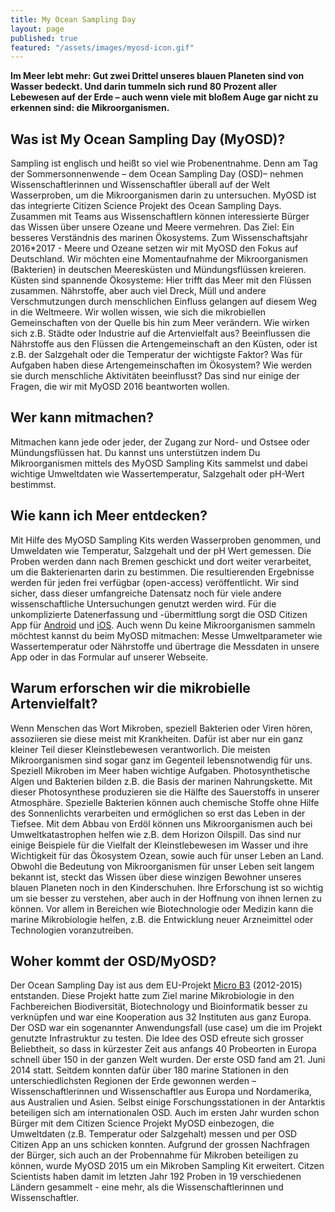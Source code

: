 ```yaml
---
title: My Ocean Sampling Day
layout: page
published: true
featured: "/assets/images/myosd-icon.gif"
---
```


**Im Meer lebt mehr: Gut zwei Drittel unseres blauen Planeten sind von Wasser bedeckt. Und darin tummeln sich
rund 80 Prozent aller Lebewesen auf der Erde – auch wenn viele mit bloßem Auge gar nicht zu erkennen sind: die Mikroorganismen.**

## Was ist My Ocean Sampling Day (MyOSD)? 
Sampling ist englisch und heißt so viel wie Probenentnahme. Denn am Tag der Sommersonnenwende – dem Ocean Sampling Day (OSD)– nehmen Wissenschaftlerinnen und Wissenschaftler überall auf der Welt Wasserproben, um die Mikroorganismen darin zu untersuchen. MyOSD ist das integrierte Citizen Science Projekt des Ocean Sampling Days. Zusammen mit Teams aus Wissenschaftlern können interessierte Bürger das Wissen über unsere Ozeane und Meere vermehren. Das Ziel: Ein besseres Verständnis des marinen Ökosystems. 
Zum Wissenschaftsjahr 2016*2017 - Meere und Ozeane setzen wir mit MyOSD den Fokus auf Deutschland. Wir möchten eine Momentaufnahme der Mikroorganismen (Bakterien) in deutschen Meeresküsten und Mündungsflüssen kreieren. 
Küsten sind spannende Ökosysteme: Hier trifft das Meer mit den Flüssen zusammen. Nährstoffe, aber auch viel Dreck, Müll und andere Verschmutzungen durch menschlichen Einfluss gelangen auf diesem Weg in die Weltmeere. Wir wollen wissen, wie sich die mikrobiellen Gemeinschaften von der Quelle bis hin zum Meer verändern. Wie wirken sich z.B. Städte oder Industrie auf die Artenvielfalt aus? Beeinflussen die Nährstoffe aus den Flüssen die Artengemeinschaft an den Küsten, oder ist z.B. der Salzgehalt oder die Temperatur der wichtigste Faktor? Was für Aufgaben haben diese Artengemeinschaften im Ökosystem? Wie werden sie durch menschliche Aktivitäten beeinflusst? Das sind nur einige der Fragen, die wir mit MyOSD 2016 beantworten wollen.

## Wer kann mitmachen?
Mitmachen kann jede oder jeder, der Zugang zur Nord- und Ostsee oder Mündungsflüssen hat. Du kannst uns unterstützen indem Du Mikroorganismen mittels des MyOSD Sampling Kits sammelst und dabei wichtige Umweltdaten wie Wassertemperatur, Salzgehalt oder pH-Wert bestimmst. 

## Wie kann ich Meer entdecken?
Mit Hilfe des MyOSD Sampling Kits werden Wasserproben genommen, und Umweldaten wie Temperatur, Salzgehalt und der pH Wert gemessen. Die Proben werden dann nach Bremen geschickt und dort weiter verarbeitet, um die Bakterienarten darin zu bestimmen. Die resultierenden Ergebnisse werden für jeden frei verfügbar (open-access) veröffentlicht. Wir sind sicher, dass dieser umfangreiche Datensatz noch für viele andere wissenschaftliche Untersuchungen genutzt werden wird. 
Für die unkomplizierte Datenerfassung und -übermittlung sorgt die OSD Citizen App für [Android](https://play.google.com/store/apps/details?id=com.iw.esa&hl=de) und [iOS](https://itunes.apple.com/us/app/osd-citizen/id834353532?mt=8). Auch wenn Du keine Mikroorganismen sammeln möchtest kannst du beim MyOSD mitmachen: Messe Umweltparameter wie Wassertemperatur oder Nährstoffe und übertrage die Messdaten in unsere App oder in das Formular auf unserer Webseite.

## Warum erforschen wir die mikrobielle Artenvielfalt?
Wenn Menschen das Wort Mikroben, speziell Bakterien oder Viren hören, assoziieren sie diese meist mit Krankheiten. Dafür ist aber nur ein ganz kleiner Teil dieser Kleinstlebewesen verantworlich. Die meisten Mikroorganismen sind sogar ganz im Gegenteil lebensnotwendig für uns. Speziell Mikroben im Meer haben wichtige Aufgaben. Photosynthetische Algen und Bakterien bilden z.B. die Basis der marinen Nahrungskette. Mit dieser Photosynthese produzieren sie die Hälfte des Sauerstoffs in unserer Atmosphäre. Spezielle Bakterien können auch chemische Stoffe ohne Hilfe des Sonnenlichts verarbeiten und ermöglichen so erst das Leben in der Tiefsee. Mit dem Abbau von Erdöl können uns Mikroorganismen auch bei Umweltkatastrophen helfen wie z.B. dem Horizon Oilspill. Das sind nur einige Beispiele für die Vielfalt der Kleinstlebewesen im Wasser und ihre Wichtigkeit für das Ökosystem Ozean, sowie auch für unser Leben an Land.
Obwohl die Bedeutung von Mikroorganismen für unser Leben seit langem bekannt ist, steckt das Wissen über diese winzigen Bewohner unseres blauen Planeten noch in den Kinderschuhen. Ihre Erforschung ist so wichtig um sie besser zu verstehen, aber auch in der Hoffnung von ihnen lernen zu können. Vor allem in Bereichen wie Biotechnologie oder Medizin kann die marine Mikrobiologie helfen, z.B. die Entwicklung neuer Arzneimittel oder Technologien voranzutreiben.

## Woher kommt der OSD/MyOSD?
Der Ocean Sampling Day ist aus dem EU-Projekt [Micro B3](https://www.microb3.eu/) (2012-2015) entstanden. Diese Projekt hatte zum Ziel marine Mikrobiologie in den Fachbereichen Biodiversität, Biotechnology und Bioinformatik besser zu verknüpfen und war eine Kooperation aus 32 Instituten aus ganz Europa. Der OSD war ein sogenannter Anwendungsfall (use case) um die im Projekt genutzte Infrastruktur zu testen. Die Idee des OSD efreute sich grosser Beliebtheit, so dass in kürzester Zeit aus anfangs 40 Probeorten in Europa schnell über 150 in der ganzen Welt wurden. Der erste OSD fand am 21. Juni 2014 statt. Seitdem konnten dafür über 180 marine Stationen in den
unterschiedlichsten Regionen der Erde gewonnen werden – Wissenschaftlerinnen und Wissenschaftler aus Europa
und Nordamerika, aus Australien und Asien. Selbst einige Forschungsstationen in der Antarktis beteiligen sich am
internationalen OSD. Auch im ersten Jahr wurden schon Bürger mit dem Citizen Science Projekt MyOSD einbezogen, die Umweltdaten (z.B. Temperatur oder Salzgehalt) messen und per OSD Citizen App an uns schicken konnten. Aufgrund der grossen Nachfragen der Bürger, sich auch an der Probennahme für Mikroben beteiligen zu können, wurde MyOSD 2015 um ein Mikroben Sampling Kit erweitert. Citzen Scientists haben damit im letzten Jahr 192 Proben in 19 verschiedenen Ländern gesammelt - eine mehr, als die Wissenschaftlerinnen und Wissenschaftler.

